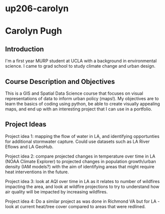 # up206-carolyn

# Carolyn Pugh
 
## Introduction
I'm a first year MURP student at UCLA with a background in environmental science. I came to grad school to study climate change and urban design.  

## Course Description and Objectives
This is a GIS and Spatial Data Science course that focuses on visual representations of data to inform urban policy (maps!).  My objectives are to learn the basics of coding using python, be able to create visually appealing maps, and end up with an interesting project that I can use in a portfolio.

## Project Ideas

Project idea 1: mapping the flow of water in LA, and identifying opportunties for additional stormwater capture.  Could use datasets such as LA River Eflows and LA GeoHub. 

Project idea 2: compare projected changes in temperature over time in LA (NOAA Climate Explorer) to projected changes in population growth/urban density (IAM models?) with the aim of identifying areas that might require heat interventions in the future. 

Project idea 3: look at AQI over time in LA as it relates to number of wildfires impacting the area, and look at wildfire projections to try to understand how air quality will be impacted by increasing wildfires. 

Project idea 4: Do a similar project as was done in Richmond VA but for LA - look at current heat/tree cover compared to areas that were redlined. 
